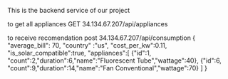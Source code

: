 This is the backend service of our project

to get all appliances
GET 34.134.67.207/api/appliances

to receive recomendation
post 34.134.67.207/api/consumption
{
    "average_bill": 70,
    "country" :"us",
    "cost_per_kw":0.11,
    "is_solar_compatible":true,
    "appliances":[
        {"id":1, "count":2,"duration":6,"name":"Fluorescent Tube","wattage":40},
        {"id":6, "count":9,"duration":14,"name":"Fan Conventional","wattage":70}
    ]
}
